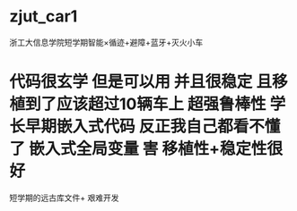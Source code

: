 # zjut_car1
浙工大信息学院短学期智能×循迹+避障+蓝牙+灭火小车

# 代码很玄学 但是可以用 并且很稳定 且移植到了应该超过10辆车上 超强鲁棒性 学长早期嵌入式代码  反正我自己都看不懂了 嵌入式全局变量 害 移植性+稳定性很好 
短学期的远古库文件+ 艰难开发
